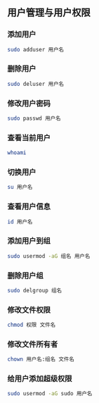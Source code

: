 

## 用户管理与用户权限

### 添加用户
```bash
sudo adduser 用户名
```

### 删除用户
```bash
sudo deluser 用户名
```

### 修改用户密码
```bash
sudo passwd 用户名
```

### 查看当前用户
```bash
whoami
```

### 切换用户
```bash
su 用户名
```

### 查看用户信息
```bash
id 用户名
```

### 添加用户到组
```bash
sudo usermod -aG 组名 用户名
```

### 删除用户组
```bash
sudo delgroup 组名
```

### 修改文件权限
```bash
chmod 权限 文件名
```

### 修改文件所有者
```bash
chown 用户名:组名 文件名
```

### 给用户添加超级权限
```bash
sudo usermod -aG sudo 用户名
```